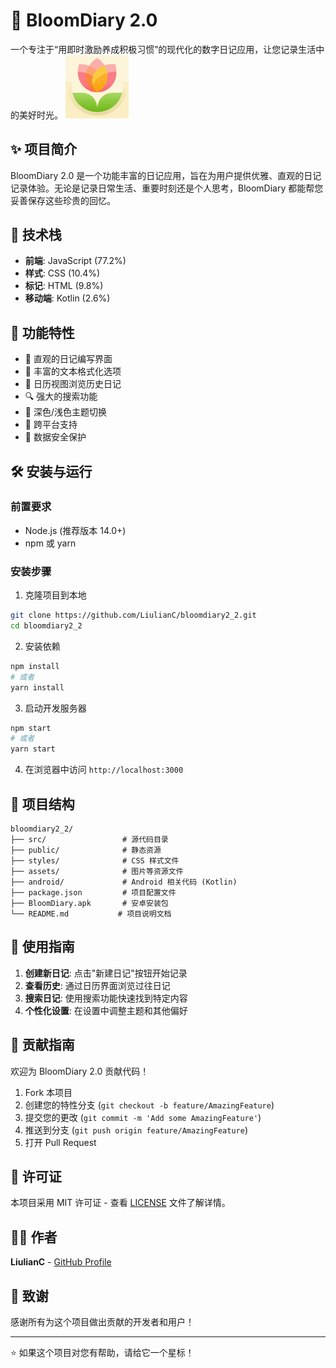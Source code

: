 # 🌸 BloomDiary 2.0
一个专注于“用即时激励养成积极习惯”的现代化的数字日记应用，让您记录生活中的美好时光。
<img src="./logo1024.png" alt="成长小账本" width="20%" title="成长小账本">

## ✨ 项目简介

BloomDiary 2.0 是一个功能丰富的日记应用，旨在为用户提供优雅、直观的日记记录体验。无论是记录日常生活、重要时刻还是个人思考，BloomDiary 都能帮您妥善保存这些珍贵的回忆。

## 🚀 技术栈

- **前端**: JavaScript (77.2%)
- **样式**: CSS (10.4%)
- **标记**: HTML (9.8%)
- **移动端**: Kotlin (2.6%)

## 📱 功能特性

- 📝 直观的日记编写界面
- 🎨 丰富的文本格式化选项
- 📅 日历视图浏览历史日记
- 🔍 强大的搜索功能
- 🌙 深色/浅色主题切换
- 📱 跨平台支持
- 🔐 数据安全保护

## 🛠️ 安装与运行

### 前置要求

- Node.js (推荐版本 14.0+)
- npm 或 yarn

### 安装步骤

1. 克隆项目到本地
```bash
git clone https://github.com/LiulianC/bloomdiary2_2.git
cd bloomdiary2_2
```

2. 安装依赖
```bash
npm install
# 或者
yarn install
```

3. 启动开发服务器
```bash
npm start
# 或者
yarn start
```

4. 在浏览器中访问 `http://localhost:3000`

## 📁 项目结构

```
bloomdiary2_2/
├── src/                 # 源代码目录
├── public/              # 静态资源
├── styles/              # CSS 样式文件
├── assets/              # 图片等资源文件
├── android/             # Android 相关代码 (Kotlin)
├── package.json         # 项目配置文件
├── BloomDiary.apk       # 安卓安装包
└── README.md           # 项目说明文档
```

## 🎯 使用指南

1. **创建新日记**: 点击"新建日记"按钮开始记录
2. **查看历史**: 通过日历界面浏览过往日记
3. **搜索日记**: 使用搜索功能快速找到特定内容
4. **个性化设置**: 在设置中调整主题和其他偏好

## 🤝 贡献指南

欢迎为 BloomDiary 2.0 贡献代码！

1. Fork 本项目
2. 创建您的特性分支 (`git checkout -b feature/AmazingFeature`)
3. 提交您的更改 (`git commit -m 'Add some AmazingFeature'`)
4. 推送到分支 (`git push origin feature/AmazingFeature`)
5. 打开 Pull Request

## 📄 许可证

本项目采用 MIT 许可证 - 查看 [LICENSE](LICENSE) 文件了解详情。

## 👨‍💻 作者

**LiulianC** - [GitHub Profile](https://github.com/LiulianC)

## 🙏 致谢

感谢所有为这个项目做出贡献的开发者和用户！

---

⭐ 如果这个项目对您有帮助，请给它一个星标！

